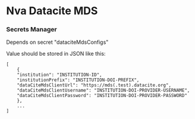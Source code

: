 # Nva Datacite MDS

### Secrets Manager

Depends on secret "dataciteMdsConfigs"

Value should be stored in JSON like this:

```
[
    {
    "institution": "INSTITUTION-ID",
    "institutionPrefix": "INSTITUTION-DOI-PREFIX",
    "dataCiteMdsClientUrl": "https://mds(.test).datacite.org",
    "dataCiteMdsClientUsername": "INSTITUTION-DOI-PROVIDER-USERNAME",
    "dataCiteMdsClientPassword": "INSTITUTION-DOI-PROVIDER-PASSWORD"
    },
    ...
]
```